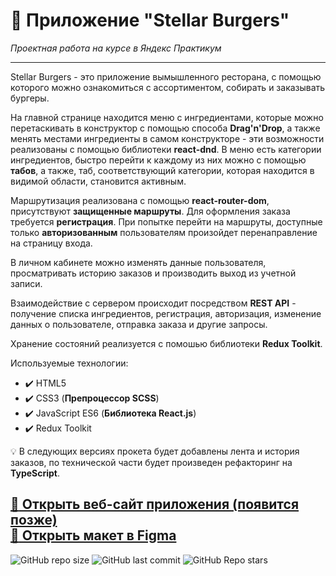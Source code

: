 # :small_orange_diamond: Приложение "Stellar Burgers"
*Проектная работа на курсе в Яндекс Практикум*  
______

Stellar Burgers - это приложение вымышленного ресторана, с помощью которого можно ознакомиться с ассортиментом, собирать и заказывать бургеры.

На главной странице находится меню с ингредиентами, которые можно перетаскивать в конструктор с помощью способа **Drag'n'Drop**, а также менять местами ингредиенты в самом конструкторе - эти возможности реализованы с помощью библиотеки **react-dnd**. В меню есть категории ингредиентов, быстро перейти к каждому из них можно с помощью **табов**, а также, таб, соответствующий категории, которая находится в видимой области, становится активным.

Маршрутизация реализована с помощью **react-router-dom**, присутствуют **защищенные маршруты**. Для оформления заказа требуется **регистрация**. При попытке перейти на маршруты, доступные только **авторизованным** пользователям произойдет перенаправление на страницу входа. 

В личном кабинете можно изменять данные пользователя, просматривать историю заказов и производить выход из учетной записи.
  
Взаимодействие с сервером происходит посредством **REST API** - получение списка ингредиентов, регистрация, авторизация, изменение данных о пользователе, отправка заказа и другие запросы.

Хранение состояний реализуется с помошью библиотеки **Redux Toolkit**.

Используемые технологии: 
* :heavy_check_mark: HTML5    
* :heavy_check_mark: CSS3 (**Препроцессор SCSS**)      
* :heavy_check_mark: JavaScript ES6 (**Библиотека React.js**)
* :heavy_check_mark: Redux Toolkit

:bulb: В следующих версиях прокета будет добавлены лента и история заказов, по технической части будет произведен рефакторинг на **TypeScript**.
 
[:link: Открыть веб-сайт приложения (появится позже)]()   
[:link: Открыть макет в Figma](https://www.figma.com/file/zFGN2O5xktHl9VmoOieq5E/React-_-Проектные-задачи_external_link?type=design&node-id=0-1&mode=design)
------
![GitHub repo size](https://img.shields.io/github/repo-size/uzornakovre/react-burger?color=yellow&style=flat-square) ![GitHub last commit](https://img.shields.io/github/last-commit/uzornakovre/react-burger?color=blue&style=flat-square) ![GitHub Repo stars](https://img.shields.io/github/stars/uzornakovre/react-burger?color=pink&style=flat-square)  